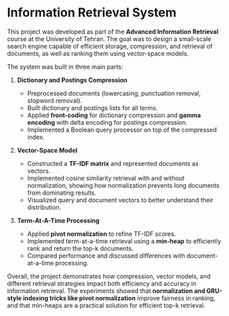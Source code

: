 # Information Retrieval System

This project was developed as part of the **Advanced Information Retrieval** course at the University of Tehran. The goal was to design a small-scale search engine capable of efficient storage, compression, and retrieval of documents, as well as ranking them using vector-space models.

The system was built in three main parts:

1. **Dictionary and Postings Compression**  
   - Preprocessed documents (lowercasing, punctuation removal, stopword removal).  
   - Built dictionary and postings lists for all terms.  
   - Applied **front-coding** for dictionary compression and **gamma encoding** with delta encoding for postings compression.  
   - Implemented a Boolean query processor on top of the compressed index.

2. **Vector-Space Model**  
   - Constructed a **TF-IDF matrix** and represented documents as vectors.  
   - Implemented cosine similarity retrieval with and without normalization, showing how normalization prevents long documents from dominating results.  
   - Visualized query and document vectors to better understand their distribution.

3. **Term-At-A-Time Processing**  
   - Applied **pivot normalization** to refine TF-IDF scores.  
   - Implemented term-at-a-time retrieval using a **min-heap** to efficiently rank and return the top-k documents.  
   - Compared performance and discussed differences with document-at-a-time processing.

Overall, the project demonstrates how compression, vector models, and different retrieval strategies impact both efficiency and accuracy in information retrieval. The experiments showed that **normalization and GRU-style indexing tricks like pivot normalization** improve fairness in ranking, and that min-heaps are a practical solution for efficient top-k retrieval.
